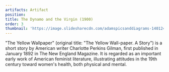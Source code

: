 ```yaml
---
artifacts: Artifact
position:
title: The Dynamo and the Virgin (1900)
order: 3
thumbnail: 'https://image.slidesharecdn.com/adamspicsanddiagrams-140124154756-phpapp01/95/henry-adams-pics-and-diagrams-for-dynamo-and-the-virgin-1-638.jpg?cb=1390578610'
---
```


"The Yellow Wallpaper" (original title: "The Yellow Wall-paper. A Story") is a short story by American writer Charlotte Perkins Gilman, first published in January 1892 in The New England Magazine. It is regarded as an important early work of American feminist literature, illustrating attitudes in the 19th century toward women's health, both physical and mental.
